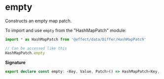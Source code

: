 # empty

Constructs an empty map patch.

To import and use `empty` from the "HashMapPatch" module:

```ts
import * as HashMapPatch from '@effect/data/Differ/HashMapPatch'

// Can be accessed like this
HashMapPatch.empty
```

**Signature**

```ts
export declare const empty: <Key, Value, Patch>() => HashMapPatch<Key, Value, Patch>
```
